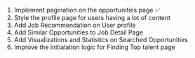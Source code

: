 1. Implement pagination on the opportunities page ✅
2. Style the profile page for users having a lot of content
3. Add Job Recommendation on User profile
4. Add Similar Opportunities to Job Detail Page
5. Add Visualizations and Statistics on Searched Opportunities
6. Improve the initialation logic for Finding Top talent page